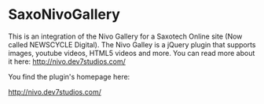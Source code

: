 SaxoNivoGallery
=========

This is an integration of the Nivo Gallery for a Saxotech Online site (Now called NEWSCYCLE Digital). The Nivo Galley is a jQuery plugin that supports images, youtube videos, HTML5 videos and more. You can read more about it here: http://nivo.dev7studios.com/

You find the plugin's homepage here: 

http://nivo.dev7studios.com/


